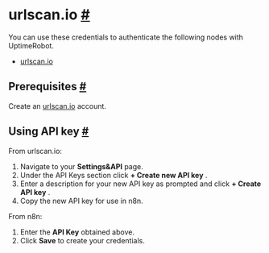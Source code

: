 


 urlscan.io
 [#](#urlscanio "Permanent link")
==============================================



 You can use these credentials to authenticate the following nodes with UptimeRobot.
 


* [urlscan.io](/integrations/builtin/app-nodes/n8n-nodes-base.urlscanio/)



 Prerequisites
 [#](#prerequisites "Permanent link")
-----------------------------------------------------



 Create an
 [urlscan.io](https://urlscan.io/) 
 account.
 



 Using API key
 [#](#using-api-key "Permanent link")
-----------------------------------------------------



 From urlscan.io:
 


1. Navigate to your
 **Settings&API** 
 page.
2. Under the API Keys section click
 **+ Create new API key** 
 .
3. Enter a description for your new API key as prompted and click
 **+ Create API key** 
 .
4. Copy the new API key for use in n8n.



 From n8n:
 


1. Enter the
 **API Key** 
 obtained above.
2. Click
 **Save** 
 to create your credentials.




